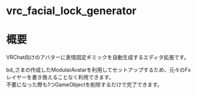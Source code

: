 # vrc_facial_lock_generator

# 概要

VRChat向けのアバターに表情固定ギミックを自動生成するエディタ拡張です。

bd_さまの作成したModularAvatarを利用してセットアップするため、元々のFxレイヤーを書き換えることなく利用できます。  
不要になった際も1つGameObjectを削除するだけで完了できます。


